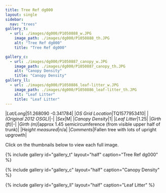 ```yaml
---
title: Tree Ref dg000
layout: single
sidebar:
  nav: "trees"
gallery_t: 
  - url: ./images/dg000/P1050888_w.JPG
    image_path: ./images/dg000/P1050888_th.JPG
    alt: "Tree Ref dg000"
    title: "Tree Ref dg000"

gallery_c:
  - url: ./images/dg000/P1050887_canopy_w.JPG
    image_path: ./images/dg000/P1050887_canopy_th.JPG
    alt: "Canopy Density"
    title: "Canopy Density"
gallery_ll:
  - url: ./images/dg000/P1050886_leaf-litter_w.JPG
    image_path: ./images/dg000/P1050886_leaf-litter_th.JPG
    alt: "Leaf Litter"
    title: "Leaf Litter"
---
```


|*Lat/Long*|51.268090 -0.341784|
|*OS Grid Location*|TQ1577953410|
|*(Original 2012 OSGL)*|-|
|*Sex*|M|
|*Canopy Density*|1|
|*Leaf Litter*|1.25|
|*Girth (ft)*|-|
|*Girth (m)*|approx 1.45 semicircumference (from visible upper half of trunk)|
|*Height measured*|n/a|
|*Comments*|Fallen tree with lots of upright upgrowth|


Click on the thumbnails below to view each full image.

{% include gallery id="gallery_t" layout="half" caption="Tree Ref dg000" %}

{% include gallery id="gallery_c" layout="half" caption="Canopy Density" %}

{% include gallery id="gallery_ll" layout="half" caption="Leaf Litter" %}

